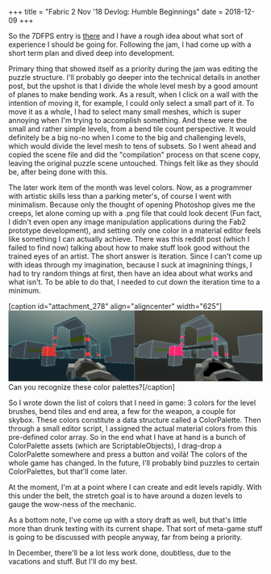 +++
title = "Fabric 2 Nov '18 Devlog: Humble Beginnings"
date = 2018-12-09
+++

So the 7DFPS entry is [there](https://pingfromheaven.itch.io/fabric-2-prototype) and I have a rough idea about what sort of experience I should be going for. Following the jam, I had come up with a short term plan and dived deep into development.

Primary thing that showed itself as a priority during the jam was editing the puzzle structure. I'll probably go deeper into the technical details in another post, but the upshot is that I divide the whole level mesh by a good amount of planes to make bending work. As a result, when I click on a wall with the intention of moving it, for example, I could only select a small part of it. To move it as a whole, I had to select many small meshes, which is super annoying when I'm trying to accomplish something. And these were the small and rather simple levels, from a bend tile count perspective. It would definitely be a big no-no when I come to the big and challenging levels, which would divide the level mesh to tens of subsets. So I went ahead and copied the scene file and did the "compilation" process on that scene copy, leaving the original puzzle scene untouched. Things felt like as they should be, after being done with this.

The later work item of the month was level colors. Now, as a programmer with artistic skills less than a parking meter's, of course I went with minimalism. Because only the thought of opening Photoshop gives me the creeps, let alone coming up with a .png file that could look decent (Fun fact, I didn't even open any image manipulation applications during the Fab2 prototype development), and setting only one color in a material editor feels like something I can actually achieve. There was this reddit post (which I failed to find now) talking about how to make stuff look good without the trained eyes of an artist. The short answer is iteration. Since I can't come up with ideas through my imagination, because I suck at imagnining things, I had to try random things at first, then have an idea about what works and what isn't. To be able to do that, I needed to cut down the iteration time to a minimum.

\[caption id="attachment\_278" align="aligncenter" width="625"\]![Can you recognize these color palettes?](images/solarized_vs_monokai-1024x285.png) Can you recognize these color palettes?\[/caption\]

So I wrote down the list of colors that I need in game: 3 colors for the level brushes, bend tiles and end area, a few for the weapon, a couple for skybox. These colors constitute a data structure called a ColorPalette. Then through a small editor script, I assigned the actual material colors from this pre-defined color array. So in the end what I have at hand is a bunch of ColorPalette assets (which are ScriptableObjects), I drag-drop a ColorPalette somewhere and press a button and voilà! The colors of the whole game has changed. In the future, I'll probably bind puzzles to certain ColorPalettes, but that'll come later.

At the moment, I'm at a point where I can create and edit levels rapidly. With this under the belt, the stretch goal is to have around a dozen levels to gauge the wow-ness of the mechanic.

As a bottom note, I've come up with a story draft as well, but that's little more than drunk texting with its current shape. That sort of meta-game stuff is going to be discussed with people anyway, far from being a priority.

In December, there'll be a lot less work done, doubtless, due to the vacations and stuff. But I'll do my best.
